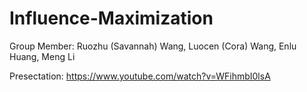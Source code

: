 # Influence-Maximization


Group Member: Ruozhu (Savannah) Wang, Luocen (Cora) Wang, Enlu Huang, Meng Li


Presectation: https://www.youtube.com/watch?v=WFihmbI0lsA
